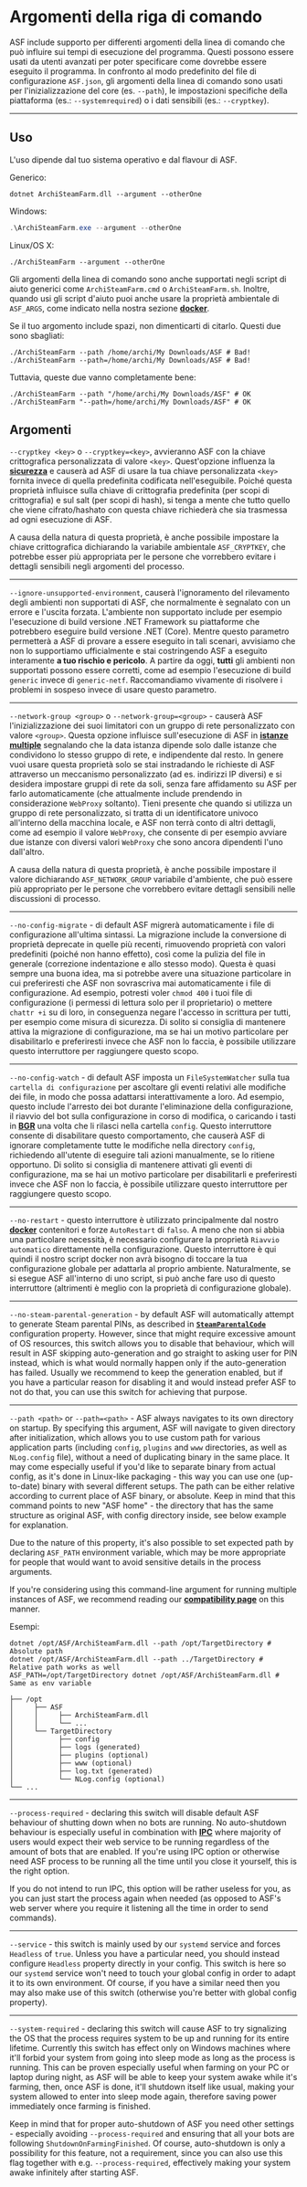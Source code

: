 # Argomenti della riga di comando

ASF include supporto per differenti argomenti della linea di comando che può influire sui tempi di esecuzione del programma. Questi possono essere usati da utenti avanzati per poter specificare come dovrebbe essere eseguito il programma. In confronto al modo predefinito del file di configurazione `ASF.json`, gli argomenti della linea di comando sono usati per l'inizializzazione del core (es. `--path`), le impostazioni specifiche della piattaforma (es.: `--systemrequired`) o i dati sensibili (es.: `--cryptkey`).

---

## Uso

L'uso dipende dal tuo sistema operativo e dal flavour di ASF.

Generico:

```shell
dotnet ArchiSteamFarm.dll --argument --otherOne
```

Windows:

```powershell
.\ArchiSteamFarm.exe --argument --otherOne
```

Linux/OS X:

```shell
./ArchiSteamFarm --argument --otherOne
```

Gli argomenti della linea di comando sono anche supportati negli script di aiuto generici come `ArchiSteamFarm.cmd` o `ArchiSteamFarm.sh`. Inoltre, quando usi gli script d'aiuto puoi anche usare la proprietà ambientale di `ASF_ARGS`, come indicato nella nostra sezione **[docker](https://github.com/JustArchiNET/ArchiSteamFarm/wiki/Docker#command-line-arguments)**.

Se il tuo argomento include spazi, non dimenticarti di citarlo. Questi due sono sbagliati:

```shell
./ArchiSteamFarm --path /home/archi/My Downloads/ASF # Bad!
./ArchiSteamFarm --path=/home/archi/My Downloads/ASF # Bad!
```

Tuttavia, queste due vanno completamente bene:

```shell
./ArchiSteamFarm --path "/home/archi/My Downloads/ASF" # OK
./ArchiSteamFarm "--path=/home/archi/My Downloads/ASF" # OK
```

## Argomenti

`--cryptkey <key>` o `--cryptkey=<key>`, avvieranno ASF con la chiave crittografica personalizzata di valore `<key>`. Quest'opzione influenza la **[sicurezza](https://github.com/JustArchiNET/ArchiSteamFarm/wiki/Security)** e causerà ad ASF di usare la tua chiave personalizzata `<key>` fornita invece di quella predefinita codificata nell'eseguibile. Poiché questa proprietà influisce sulla chiave di crittografia predefinita (per scopi di crittografia) e sul salt (per scopi di hash), si tenga a mente che tutto quello che viene cifrato/hashato con questa chiave richiederà che sia trasmessa ad ogni esecuzione di ASF.

A causa della natura di questa proprietà, è anche possibile impostare la chiave crittografica dichiarando la variabile ambientale `ASF_CRYPTKEY`, che potrebbe esser più appropriata per le persone che vorrebbero evitare i dettagli sensibili negli argomenti del processo.

---

`--ignore-unsupported-environment`, causerà l'ignoramento del rilevamento degli ambienti non supportati di ASF, che normalmente è segnalato con un errore e l'uscita forzata. L'ambiente non supportato include per esempio l'esecuzione di build versione .NET Framework su piattaforme che potrebbero eseguire build versione .NET (Core). Mentre questo parametro permetterà a ASF di provare a essere eseguito in tali scenari, avvisiamo che non lo supportiamo ufficialmente e stai costringendo ASF a eseguito interamente **a tuo rischio e pericolo**. A partire da oggi, **tutti** gli ambienti non supportati possono essere corretti, come ad esempio l'esecuzione di build `generic` invece di `generic-netf`. Raccomandiamo vivamente di risolvere i problemi in sospeso invece di usare questo parametro.

---

`--network-group <group>` o `--network-group=<group>` - causerà ASF l'inizializzazione dei suoi limitatori con un gruppo di rete personalizzato con valore `<group>`. Questa opzione influisce sull'esecuzione di ASF in **[istanze multiple](https://github.com/JustArchiNET/ArchiSteamFarm/wiki/Compatibility#multiple-instances)** segnalando che la data istanza dipende solo dalle istanze che condividono lo stesso gruppo di rete, e indipendente dal resto. In genere vuoi usare questa proprietà solo se stai instradando le richieste di ASF attraverso un meccanismo personalizzato (ad es. indirizzi IP diversi) e si desidera impostare gruppi di rete da soli, senza fare affidamento su ASF per farlo automaticamente (che attualmente include prendendo in considerazione `WebProxy` soltanto). Tieni presente che quando si utilizza un gruppo di rete personalizzato, si tratta di un identificatore univoco all'interno della macchina locale, e ASF non terrà conto di altri dettagli, come ad esempio il valore `WebProxy`, che consente di per esempio avviare due istanze con diversi valori `WebProxy` che sono ancora dipendenti l'uno dall'altro.

A causa della natura di questa proprietà, è anche possibile impostare il valore dichiarando `ASF_NETWORK_GROUP` variabile d'ambiente, che può essere più appropriato per le persone che vorrebbero evitare dettagli sensibili nelle discussioni di processo.

---

`--no-config-migrate` - di default ASF migrerà automaticamente i file di configurazione all'ultima sintassi. La migrazione include la conversione di proprietà deprecate in quelle più recenti, rimuovendo proprietà con valori predefiniti (poiché non hanno effetto), così come la pulizia del file in generale (correzione indentazione e allo stesso modo). Questa è quasi sempre una buona idea, ma si potrebbe avere una situazione particolare in cui preferiresti che ASF non sovrascriva mai automaticamente i file di configurazione. Ad esempio, potresti voler `chmod 400` i tuoi file di configurazione (i permessi di lettura solo per il proprietario) o mettere `chattr +i` su di loro, in conseguenza negare l'accesso in scrittura per tutti, per esempio come misura di sicurezza. Di solito si consiglia di mantenere attiva la migrazione di configurazione, ma se hai un motivo particolare per disabilitarlo e preferiresti invece che ASF non lo faccia, è possibile utilizzare questo interruttore per raggiungere questo scopo.

---

`--no-config-watch` - di default ASF imposta un `FileSystemWatcher` sulla tua `cartella di configurazione` per ascoltare gli eventi relativi alle modifiche dei file, in modo che possa adattarsi interattivamente a loro. Ad esempio, questo include l'arresto dei bot durante l'eliminazione della configurazione, il riavvio del bot sulla configurazione in corso di modifica, o caricando i tasti in **[BGR](https://github.com/JustArchiNET/ArchiSteamFarm/wiki/Background-games-redeemer)** una volta che li rilasci nella cartella `config`. Questo interruttore consente di disabilitare questo comportamento, che causerà ASF di ignorare completamente tutte le modifiche nella directory `config`, richiedendo all'utente di eseguire tali azioni manualmente, se lo ritiene opportuno. Di solito si consiglia di mantenere attivati gli eventi di configurazione, ma se hai un motivo particolare per disabilitarli e preferiresti invece che ASF non lo faccia, è possibile utilizzare questo interruttore per raggiungere questo scopo.

---

`--no-restart` - questo interruttore è utilizzato principalmente dal nostro **[docker](https://github.com/JustArchiNET/ArchiSteamFarm/wiki/Docker)** contenitori e forze `AutoRestart` di `falso`. A meno che non si abbia una particolare necessità, è necessario configurare la proprietà `Riavvio automatico` direttamente nella configurazione. Questo interruttore è qui quindi il nostro script docker non avrà bisogno di toccare la tua configurazione globale per adattarla al proprio ambiente. Naturalmente, se si esegue ASF all'interno di uno script, si può anche fare uso di questo interruttore (altrimenti è meglio con la proprietà di configurazione globale).

---

`--no-steam-parental-generation` - by default ASF will automatically attempt to generate Steam parental PINs, as described in **[`SteamParentalCode`](https://github.com/JustArchiNET/ArchiSteamFarm/wiki/Configuration#steamparentalcode)** configuration property. However, since that might require excessive amount of OS resources, this switch allows you to disable that behaviour, which will result in ASF skipping auto-generation and go straight to asking user for PIN instead, which is what would normally happen only if the auto-generation has failed. Usually we recommend to keep the generation enabled, but if you have a particular reason for disabling it and would instead prefer ASF to not do that, you can use this switch for achieving that purpose.

---

`--path <path>` or `--path=<path>` - ASF always navigates to its own directory on startup. By specifying this argument, ASF will navigate to given directory after initialization, which allows you to use custom path for various application parts (including `config`, `plugins` and `www` directories, as well as `NLog.config` file), without a need of duplicating binary in the same place. It may come especially useful if you'd like to separate binary from actual config, as it's done in Linux-like packaging - this way you can use one (up-to-date) binary with several different setups. The path can be either relative according to current place of ASF binary, or absolute. Keep in mind that this command points to new "ASF home" - the directory that has the same structure as original ASF, with config directory inside, see below example for explanation.

Due to the nature of this property, it's also possible to set expected path by declaring `ASF_PATH` environment variable, which may be more appropriate for people that would want to avoid sensitive details in the process arguments.

If you're considering using this command-line argument for running multiple instances of ASF, we recommend reading our **[compatibility page](https://github.com/JustArchiNET/ArchiSteamFarm/wiki/Compatibility#multiple-instances)** on this manner.

Esempi:

```shell
dotnet /opt/ASF/ArchiSteamFarm.dll --path /opt/TargetDirectory # Absolute path
dotnet /opt/ASF/ArchiSteamFarm.dll --path ../TargetDirectory # Relative path works as well
ASF_PATH=/opt/TargetDirectory dotnet /opt/ASF/ArchiSteamFarm.dll # Same as env variable
```

```text
├── /opt
│     ├── ASF
│     │     ├── ArchiSteamFarm.dll
│     │     └── ...
│     └── TargetDirectory
│           ├── config
│           ├── logs (generated)
│           ├── plugins (optional)
│           ├── www (optional)
│           ├── log.txt (generated)
│           └── NLog.config (optional)
└── ...
```

---

`--process-required` - declaring this switch will disable default ASF behaviour of shutting down when no bots are running. No auto-shutdown behaviour is especially useful in combination with **[IPC](https://github.com/JustArchiNET/ArchiSteamFarm/wiki/IPC)** where majority of users would expect their web service to be running regardless of the amount of bots that are enabled. If you're using IPC option or otherwise need ASF process to be running all the time until you close it yourself, this is the right option.

If you do not intend to run IPC, this option will be rather useless for you, as you can just start the process again when needed (as opposed to ASF's web server where you require it listening all the time in order to send commands).

---

`--service` - this switch is mainly used by our `systemd` service and forces `Headless` of `true`. Unless you have a particular need, you should instead configure `Headless` property directly in your config. This switch is here so our `systemd` service won't need to touch your global config in order to adapt it to its own environment. Of course, if you have a similar need then you may also make use of this switch (otherwise you're better with global config property).

---

`--system-required` - declaring this switch will cause ASF to try signalizing the OS that the process requires system to be up and running for its entire lifetime. Currently this switch has effect only on Windows machines where it'll forbid your system from going into sleep mode as long as the process is running. This can be proven especially useful when farming on your PC or laptop during night, as ASF will be able to keep your system awake while it's farming, then, once ASF is done, it'll shutdown itself like usual, making your system allowed to enter into sleep mode again, therefore saving power immediately once farming is finished.

Keep in mind that for proper auto-shutdown of ASF you need other settings - especially avoiding `--process-required` and ensuring that all your bots are following `ShutdownOnFarmingFinished`. Of course, auto-shutdown is only a possibility for this feature, not a requirement, since you can also use this flag together with e.g. `--process-required`, effectively making your system awake infinitely after starting ASF.
